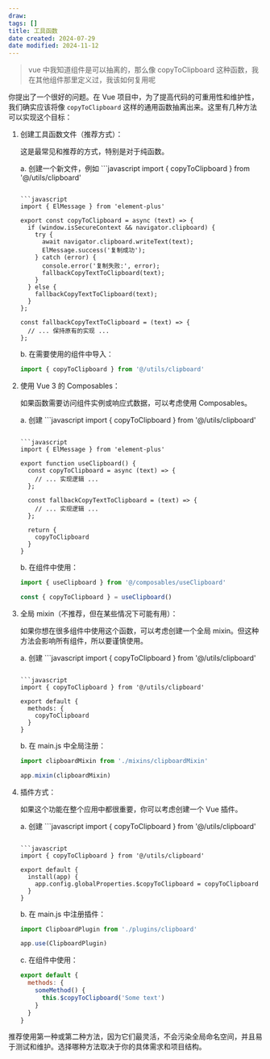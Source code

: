```yaml
---
draw:
tags: []
title: 工具函数
date created: 2024-07-29
date modified: 2024-11-12
---
```


> vue 中我知道组件是可以抽离的，那么像 copyToClipboard 这种函数，我在其他组件那里定义过，我该如何复用呢

你提出了一个很好的问题。在 Vue 项目中，为了提高代码的可重用性和维护性，我们确实应该将像 `copyToClipboard` 这样的通用函数抽离出来。这里有几种方法可以实现这个目标：

1. 创建工具函数文件（推荐方式）：

   这是最常见和推荐的方式，特别是对于纯函数。

   a. 创建一个新文件，例如 ```javascript
   import { copyToClipboard } from '@/utils/clipboard'
   ```0：

   ```javascript
   import { ElMessage } from 'element-plus'

   export const copyToClipboard = async (text) => {
     if (window.isSecureContext && navigator.clipboard) {
       try {
         await navigator.clipboard.writeText(text);
         ElMessage.success('复制成功');
       } catch (error) {
         console.error('复制失败:', error);
         fallbackCopyTextToClipboard(text);
       }
     } else {
       fallbackCopyTextToClipboard(text);
     }
   };

   const fallbackCopyTextToClipboard = (text) => {
     // ... 保持原有的实现 ...
   };
   ```

   b. 在需要使用的组件中导入：

   ```javascript
   import { copyToClipboard } from '@/utils/clipboard'
   ```

2. 使用 Vue 3 的 Composables：

   如果函数需要访问组件实例或响应式数据，可以考虑使用 Composables。

   a. 创建 ```javascript
   import { copyToClipboard } from '@/utils/clipboard'
   ```1：

   ```javascript
   import { ElMessage } from 'element-plus'

   export function useClipboard() {
     const copyToClipboard = async (text) => {
       // ... 实现逻辑 ...
     };

     const fallbackCopyTextToClipboard = (text) => {
       // ... 实现逻辑 ...
     };

     return {
       copyToClipboard
     }
   }
   ```

   b. 在组件中使用：

   ```javascript
   import { useClipboard } from '@/composables/useClipboard'

   const { copyToClipboard } = useClipboard()
   ```

3. 全局 mixin（不推荐，但在某些情况下可能有用）：

   如果你想在很多组件中使用这个函数，可以考虑创建一个全局 mixin。但这种方法会影响所有组件，所以要谨慎使用。

   a. 创建 ```javascript
   import { copyToClipboard } from '@/utils/clipboard'
   ```2：

   ```javascript
   import { copyToClipboard } from '@/utils/clipboard'

   export default {
     methods: {
       copyToClipboard
     }
   }
   ```

   b. 在 main.js 中全局注册：

   ```javascript
   import clipboardMixin from './mixins/clipboardMixin'

   app.mixin(clipboardMixin)
   ```

4. 插件方式：

   如果这个功能在整个应用中都很重要，你可以考虑创建一个 Vue 插件。

   a. 创建 ```javascript
   import { copyToClipboard } from '@/utils/clipboard'
   ```3：

   ```javascript
   import { copyToClipboard } from '@/utils/clipboard'

   export default {
     install(app) {
       app.config.globalProperties.$copyToClipboard = copyToClipboard
     }
   }
   ```

   b. 在 main.js 中注册插件：

   ```javascript
   import ClipboardPlugin from './plugins/clipboard'

   app.use(ClipboardPlugin)
   ```

   c. 在组件中使用：

   ```javascript
   export default {
     methods: {
       someMethod() {
         this.$copyToClipboard('Some text')
       }
     }
   }
   ```

推荐使用第一种或第二种方法，因为它们最灵活，不会污染全局命名空间，并且易于测试和维护。选择哪种方法取决于你的具体需求和项目结构。
